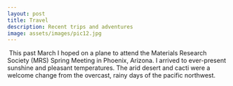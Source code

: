 ```yaml
---
layout: post
title: Travel
description: Recent trips and adventures
image: assets/images/pic12.jpg
---
```


<p><span class="image left"><img src="{{ site.url }}/assets/images/pic13.jpg" alt="" /></span> This past March I hoped on a plane to attend the Materials Research Society (MRS) Spring Meeting in Phoenix, Arizona. I arrived to ever-present sunshine and pleasant temperatures. The arid desert and cacti were a welcome change from the overcast, rainy days of the pacific northwest.</p>

